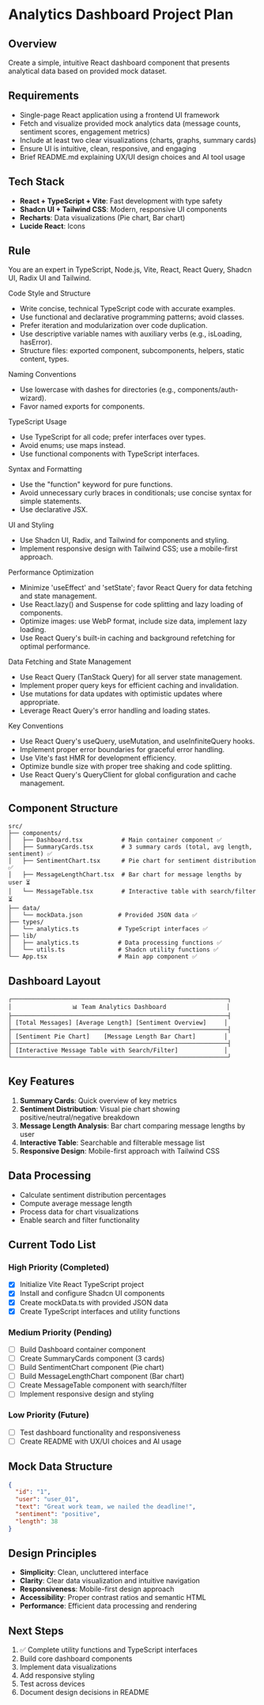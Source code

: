 # Analytics Dashboard Project Plan

## Overview

Create a simple, intuitive React dashboard component that presents analytical data based on provided mock dataset.

## Requirements

- Single-page React application using a frontend UI framework
- Fetch and visualize provided mock analytics data (message counts, sentiment scores, engagement metrics)
- Include at least two clear visualizations (charts, graphs, summary cards)
- Ensure UI is intuitive, clean, responsive, and engaging
- Brief README.md explaining UX/UI design choices and AI tool usage

## Tech Stack

- **React + TypeScript + Vite**: Fast development with type safety
- **Shadcn UI + Tailwind CSS**: Modern, responsive UI components
- **Recharts**: Data visualizations (Pie chart, Bar chart)
- **Lucide React**: Icons

## Rule

You are an expert in TypeScript, Node.js, Vite, React, React Query, Shadcn UI, Radix UI and Tailwind.

Code Style and Structure

- Write concise, technical TypeScript code with accurate examples.
- Use functional and declarative programming patterns; avoid classes.
- Prefer iteration and modularization over code duplication.
- Use descriptive variable names with auxiliary verbs (e.g., isLoading, hasError).
- Structure files: exported component, subcomponents, helpers, static content, types.

Naming Conventions

- Use lowercase with dashes for directories (e.g., components/auth-wizard).
- Favor named exports for components.

TypeScript Usage

- Use TypeScript for all code; prefer interfaces over types.
- Avoid enums; use maps instead.
- Use functional components with TypeScript interfaces.

Syntax and Formatting

- Use the "function" keyword for pure functions.
- Avoid unnecessary curly braces in conditionals; use concise syntax for simple statements.
- Use declarative JSX.

UI and Styling

- Use Shadcn UI, Radix, and Tailwind for components and styling.
- Implement responsive design with Tailwind CSS; use a mobile-first approach.

Performance Optimization

- Minimize 'useEffect' and 'setState'; favor React Query for data fetching and state management.
- Use React.lazy() and Suspense for code splitting and lazy loading of components.
- Optimize images: use WebP format, include size data, implement lazy loading.
- Use React Query's built-in caching and background refetching for optimal performance.

Data Fetching and State Management

- Use React Query (TanStack Query) for all server state management.
- Implement proper query keys for efficient caching and invalidation.
- Use mutations for data updates with optimistic updates where appropriate.
- Leverage React Query's error handling and loading states.

Key Conventions

- Use React Query's useQuery, useMutation, and useInfiniteQuery hooks.
- Implement proper error boundaries for graceful error handling.
- Use Vite's fast HMR for development efficiency.
- Optimize bundle size with proper tree shaking and code splitting.
- Use React Query's QueryClient for global configuration and cache management.

## Component Structure

```
src/
├── components/
│   ├── Dashboard.tsx           # Main container component ✅
│   ├── SummaryCards.tsx        # 3 summary cards (total, avg length, sentiment) ✅
│   ├── SentimentChart.tsx      # Pie chart for sentiment distribution ✅
│   ├── MessageLengthChart.tsx  # Bar chart for message lengths by user ⏳
│   └── MessageTable.tsx        # Interactive table with search/filter ⏳
├── data/
│   └── mockData.json          # Provided JSON data ✅
├── types/
│   └── analytics.ts           # TypeScript interfaces ✅
├── lib/
│   ├── analytics.ts           # Data processing functions ✅
│   └── utils.ts               # Shadcn utility functions ✅
└── App.tsx                    # Main app component ✅
```

## Dashboard Layout

```
┌─────────────────────────────────────────────────────────────┐
│                 📊 Team Analytics Dashboard                 │
├─────────────────────────────────────────────────────────────┤
│ [Total Messages] [Average Length] [Sentiment Overview]     │
├─────────────────────────────────────────────────────────────┤
│ [Sentiment Pie Chart]    [Message Length Bar Chart]        │
├─────────────────────────────────────────────────────────────┤
│ [Interactive Message Table with Search/Filter]             │
└─────────────────────────────────────────────────────────────┘
```

## Key Features

1. **Summary Cards**: Quick overview of key metrics
2. **Sentiment Distribution**: Visual pie chart showing positive/neutral/negative breakdown
3. **Message Length Analysis**: Bar chart comparing message lengths by user
4. **Interactive Table**: Searchable and filterable message list
5. **Responsive Design**: Mobile-first approach with Tailwind CSS

## Data Processing

- Calculate sentiment distribution percentages
- Compute average message length
- Process data for chart visualizations
- Enable search and filter functionality

## Current Todo List

### High Priority (Completed)

- [x] Initialize Vite React TypeScript project
- [x] Install and configure Shadcn UI components
- [x] Create mockData.ts with provided JSON data
- [x] Create TypeScript interfaces and utility functions

### Medium Priority (Pending)

- [ ] Build Dashboard container component
- [ ] Create SummaryCards component (3 cards)
- [ ] Build SentimentChart component (Pie chart)
- [ ] Build MessageLengthChart component (Bar chart)
- [ ] Create MessageTable component with search/filter
- [ ] Implement responsive design and styling

### Low Priority (Future)

- [ ] Test dashboard functionality and responsiveness
- [ ] Create README with UX/UI choices and AI usage

## Mock Data Structure

```json
{
  "id": "1",
  "user": "user_01",
  "text": "Great work team, we nailed the deadline!",
  "sentiment": "positive",
  "length": 38
}
```

## Design Principles

- **Simplicity**: Clean, uncluttered interface
- **Clarity**: Clear data visualization and intuitive navigation
- **Responsiveness**: Mobile-first design approach
- **Accessibility**: Proper contrast ratios and semantic HTML
- **Performance**: Efficient data processing and rendering

## Next Steps

1. ✅ Complete utility functions and TypeScript interfaces
2. Build core dashboard components
3. Implement data visualizations
4. Add responsive styling
5. Test across devices
6. Document design decisions in README
